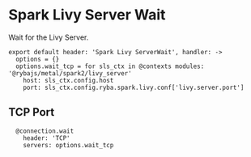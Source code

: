 
# Spark Livy Server Wait

Wait for the Livy Server.

    export default header: 'Spark Livy ServerWait', handler: ->
      options = {}
      options.wait_tcp = for sls_ctx in @contexts modules: '@rybajs/metal/spark2/livy_server'
        host: sls_ctx.config.host
        port: sls_ctx.config.ryba.spark.livy.conf['livy.server.port']

## TCP Port

      @connection.wait
        header: 'TCP'
        servers: options.wait_tcp
